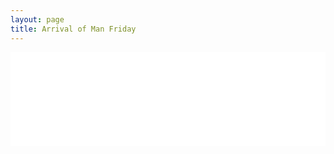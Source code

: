 ```yaml
---
layout: page
title: Arrival of Man Friday
---
```


<embed src="../assets/img/tessie.pdf" type="application/pdf" width="100%">
